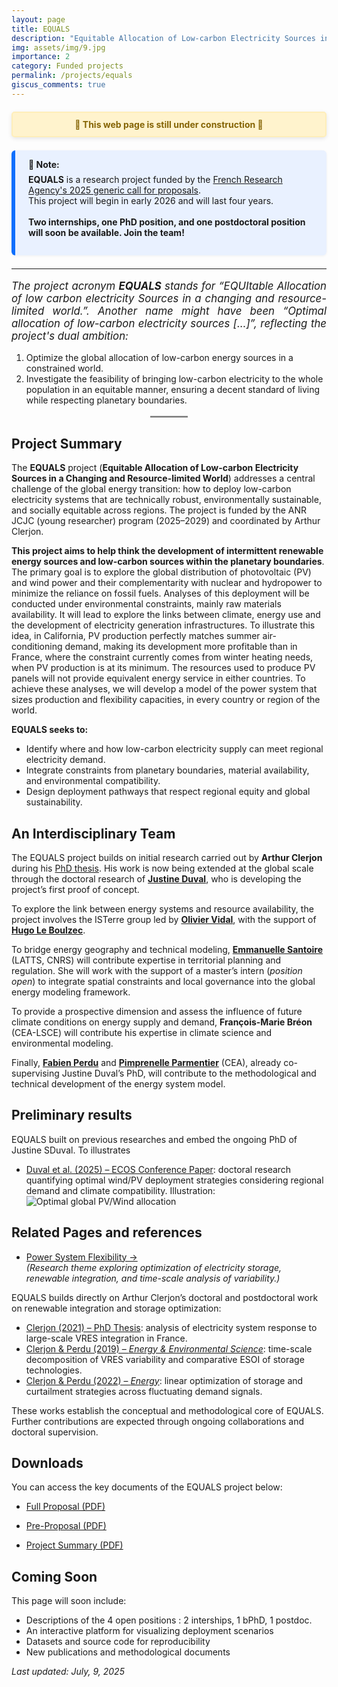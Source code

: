 ```yaml
---
layout: page
title: EQUALS
description: "Equitable Allocation of Low-carbon Electricity Sources in a Changing and Resource-limited World"
img: assets/img/9.jpg
importance: 2
category: Funded projects
permalink: /projects/equals
giscus_comments: true
---
```


<div style="background-color: #fff3cd; color: #856404; border: 2px solid #ffeeba; padding: 10px 20px; margin: 20px 0; border-radius: 5px; font-weight: bold; text-align: center; box-shadow: 0 2px 6px rgba(0,0,0,0.1);">
  🚧 This web page is still under construction 🚧
</div>

<div style="border-left: 6px solid #0d6efd; background-color: #e9f1ff; padding: 1em 1.5em; margin: 1.5em 0; border-radius: 6px; box-shadow: 0 1px 4px rgba(0,0,0,0.05);">
  <strong>🔔 Note:</strong><br>
  <p style="margin-top: 0.5em;">
    <strong>EQUALS</strong> is a research project funded by the 
    <a href="https://anr.fr/en/call-for-proposals-details/call/generic-call-for-proposals-aapg-2025/" target="_blank" rel="noopener">French Research Agency's 2025 generic call for proposals</a>.<br>
    This project will begin in early 2026 and will last four years.
    <br><br>
    <strong>Two internships, one PhD position, and one postdoctoral position will soon be available. Join the team!</strong>
  </p>
</div>

---

<p style="font-style: italic; font-size: 1.05rem; text-align: justify;">
  The project acronym <strong>EQUALS</strong> stands for 
 <em>“EQUItable Allocation of low carbon electricity Sources in a changing and resource-limited world.”</em>. Another name might have been <em>“Optimal allocation of low-carbon electricity sources […]”</em>, 
  reflecting the project's dual ambition:
</p>

<ol>
  <li>
    Optimize the global allocation of low-carbon energy sources in a constrained world.
  </li>
  <li>
    Investigate the feasibility of bringing low-carbon electricity to the whole population in an equitable manner, 
    ensuring a decent standard of living while respecting planetary boundaries.
  </li>
</ol>

<hr style="width: 60px; border: none; border-top: 2px solid #ccc; margin: 1rem auto;">

## Project Summary

The **EQUALS** project (**Equitable Allocation of Low-carbon Electricity Sources in a Changing and Resource-limited World**) addresses a central challenge of the global energy transition: how to deploy low-carbon electricity systems that are technically robust, environmentally sustainable, and socially equitable across regions. The project is funded by the ANR JCJC (young researcher) program (2025–2029) and coordinated by Arthur Clerjon.


**This project aims to help think the development of intermittent renewable energy sources and low-carbon sources within the planetary boundaries**. The primary goal is to explore the global distribution of photovoltaic (PV) and wind power and their complementarity with nuclear and hydropower to minimize the reliance on fossil fuels. Analyses of this deployment will be conducted under environmental constraints, mainly raw materials availability. It will lead to explore the links between climate, energy use and the development of electricity generation infrastructures. To illustrate this idea, in California, PV production perfectly matches summer air-conditioning demand, making its development more profitable than in France, where the constraint currently comes from winter heating needs, when PV production is at its minimum. The resources used to produce PV panels will not provide equivalent energy service in either countries. To achieve these analyses, we will develop a model of the power system that sizes production and flexibility capacities, in every country or region of the world. 

**EQUALS seeks to:**
- Identify where and how low-carbon electricity supply can meet regional electricity demand.
- Integrate constraints from planetary boundaries, material availability, and environmental compatibility.
- Design deployment pathways that respect regional equity and global sustainability.

## An Interdisciplinary Team

The EQUALS project builds on initial research carried out by **Arthur Clerjon** during his [PhD thesis](https://hal.science/tel-03230033/). His work is now being extended at the global scale through the doctoral research of **[Justine Duval](https://theses.fr/s399297)**, who is developing the project’s first proof of concept.

To explore the link between energy systems and resource availability, the project involves the ISTerre group led by [**Olivier Vidal**](https://www.isterre.fr/annuaire/pages-web-du-personnel/olivier-vidal/), with the support of [**Hugo Le Boulzec**](https://www.researchgate.net/profile/Hugo-Le-Boulzec-2).

To bridge energy geography and technical modeling, [**Emmanuelle Santoire**](https://latts.fr/membres/santoireemmanuelle/) (LATTS, CNRS) will contribute expertise in territorial planning and regulation. She will work with the support of a master’s intern (_position open_) to integrate spatial constraints and local governance into the global energy modeling framework.

To provide a prospective dimension and assess the influence of future climate conditions on energy supply and demand, **François-Marie Bréon** (CEA-LSCE) will contribute his expertise in climate science and environmental modeling.

Finally, [**Fabien Perdu**](https://www.linkedin.com/in/fabien-perdu-7325a41a5/) and [**Pimprenelle Parmentier**](https://www.linkedin.com/in/pimprenelle-parmentier-6b0373131/) (CEA), already co-supervising Justine Duval’s PhD, will contribute to the methodological and technical development of the energy system model.


## Preliminary results

EQUALS built on previous researches and embed the ongoing PhD of Justine SDuval. To illustrates


- [Duval et al. (2025) – ECOS Conference Paper](https://cea.hal.science/cea-05141769): doctoral research quantifying optimal wind/PV deployment strategies considering regional demand and climate compatibility.
Illustration:  
![Optimal global PV/Wind allocation](assets/img/RQUALS/PV_distribution_ECOS.png)


## Related Pages and references

- [Power System Flexibility →](/power-system-flexibility)  
  *(Research theme exploring optimization of electricity storage, renewable integration, and time-scale analysis of variability.)*

  
EQUALS builds directly on Arthur Clerjon’s doctoral and postdoctoral work on renewable integration and storage optimization:

- [Clerjon (2021) – PhD Thesis](https://theses.fr/s343655): analysis of electricity system response to large-scale VRES integration in France.
- [Clerjon & Perdu (2019) – *Energy & Environmental Science*](https://doi.org/10.1039/C8EE01940A): time-scale decomposition of VRES variability and comparative ESOI of storage technologies.
- [Clerjon & Perdu (2022) – *Energy*](https://doi.org/10.1016/j.energy.2021.122799): linear optimization of storage and curtailment strategies across fluctuating demand signals.


These works establish the conceptual and methodological core of EQUALS. Further contributions are expected through ongoing collaborations and doctoral supervision.


## Downloads

You can access the key documents of the EQUALS project below:

- [Full Proposal (PDF)](https://nuage.gresille.org/index.php/s/9TonKDSQCjWzkZr)  

- [Pre-Proposal (PDF)](https://nuage.gresille.org/index.php/s/cLf7toepGt8nm3g)  

- [Project Summary (PDF)](https://nuage.gresille.org/index.php/s/sioYgnqM3AHDQyD)  


## Coming Soon

This page will soon include:

- Descriptions of the 4 open positions : 2 interships, 1 bPhD, 1 postdoc.
- An interactive platform for visualizing deployment scenarios
- Datasets and source code for reproducibility
- New publications and methodological documents

*Last updated: July, 9, 2025*
